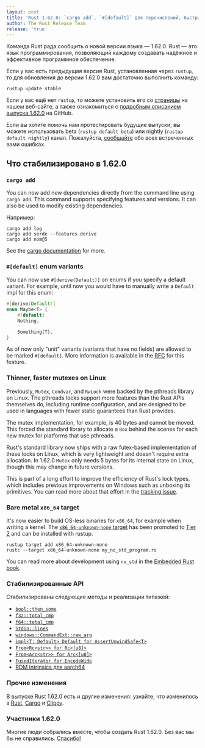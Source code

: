 ```yaml
---
layout: post
title: 'Rust 1.62.0: `cargo add`, `#[default]` для перечислений, быстрые мьютексы на Linux и поддержка baremetal x86_64 платформы'
author: The Rust Release Team
release: 'true'
---
```


Команда Rust рада сообщить о новой версии языка — 1.62.0. Rust — это язык программирования, позволяющий каждому создавать надёжное и эффективное программное обеспечение.

Если у вас есть предыдущая версия Rust, установленная через `rustup`, то для обновления до версии 1.62.0 вам достаточно выполнить команду:

```console
rustup update stable
```

Если у вас ещё нет `rustup`, то можете установить его со [страницы](https://www.rust-lang.org/install.html) на нашем веб-сайте, а также ознакомиться с [подробным описанием выпуска 1.62.0](https://github.com/rust-lang/rust/blob/master/RELEASES.md#version-1620-2022-06-30) на GitHub.

Если вы хотите помочь нам протестировать будущие выпуски, вы можете использовать beta (`rustup default beta`) или nightly (`rustup default nightly`) канал. Пожалуйста, [сообщайте](https://github.com/rust-lang/rust/issues/new/choose) обо всех встреченных вами ошибках.

## Что стабилизировано в 1.62.0

### `cargo add`

You can now add new dependencies directly from the command line using `cargo add`. This command supports specifying features and versions. It can also be used to modify existing dependencies.

Например:

```text
cargo add log
cargo add serde --features derive
cargo add nom@5
```

See the [cargo documentation](https://doc.rust-lang.org/nightly/cargo/commands/cargo-add.html) for more.

### `#[default]` enum variants

You can now use `#[derive(Default)]` on enums if you specify a default variant. For example, until now you would have to manually write a `Default` impl for this enum:

```rust
#[derive(Default)]
enum Maybe<T> {
    #[default]
    Nothing,

    Something(T),
}
```

As of now only "unit" variants (variants that have no fields) are allowed to be marked `#[default]`. More information is available in the [RFC](https://rust-lang.github.io/rfcs/3107-derive-default-enum.html) for this feature.

### Thinner, faster mutexes on Linux

Previously, `Mutex`, `Condvar`, and `RwLock` were backed by the pthreads library on Linux. The pthreads locks support more features than the Rust APIs themselves do, including runtime configuration, and are designed to be used in languages with fewer static guarantees than Rust provides.

The mutex implementation, for example, is 40 bytes and cannot be moved. This forced the standard library to allocate a `Box` behind the scenes for each new mutex for platforms that use pthreads.

Rust's standard library now ships with a raw futex-based implementation of these locks on Linux, which is very lightweight and doesn't require extra allocation. In 1.62.0 `Mutex` only needs 5 bytes for its internal state on Linux, though this may change in future versions.

This is part of a long effort to improve the efficiency of Rust's lock types, which includes previous improvements on Windows such as unboxing its primitives. You can read more about that effort in the [tracking issue](https://github.com/rust-lang/rust/issues/93740).

### Bare metal `x86_64` target

It's now easier to build OS-less binaries for `x86_64`, for example when writing a kernel. The [`x86_64-unknown-none` target](https://doc.rust-lang.org/beta/rustc/platform-support/x86_64-unknown-none.html) has been promoted to [Tier 2](https://doc.rust-lang.org/rustc/platform-support.html#tier-2) and can be installed with rustup.

```console
rustup target add x86_64-unknown-none
rustc --target x86_64-unknown-none my_no_std_program.rs
```

You can read more about development using `no_std` in the [Embedded Rust book](https://docs.rust-embedded.org/book/intro/no-std.html).

### Стабилизированные API

Стабилизированы следующие методы и реализации типажей:

- [`bool::then_some`](https://doc.rust-lang.org/stable/std/primitive.bool.html#method.then_some)
- [`f32::total_cmp`](https://doc.rust-lang.org/stable/std/primitive.f32.html#method.total_cmp)
- [`f64::total_cmp`](https://doc.rust-lang.org/stable/std/primitive.f64.html#method.total_cmp)
- [`Stdin::lines`](https://doc.rust-lang.org/stable/std/io/struct.Stdin.html#method.lines)
- [`windows::CommandExt::raw_arg`](https://doc.rust-lang.org/stable/std/os/windows/process/trait.CommandExt.html#tymethod.raw_arg)
- [`impl<T: Default> Default for AssertUnwindSafe<T>`](https://doc.rust-lang.org/stable/std/panic/struct.AssertUnwindSafe.html#impl-Default)
- [`From<Rc<str>> for Rc<[u8]>`](https://doc.rust-lang.org/stable/std/rc/struct.Rc.html#impl-From%3CRc%3Cstr%3E%3E)
- [`From<Arc<str>> for Arc<[u8]>`](https://doc.rust-lang.org/stable/std/sync/struct.Arc.html#impl-From%3CArc%3Cstr%3E%3E)
- [`FusedIterator for EncodeWide`](https://doc.rust-lang.org/stable/std/os/windows/ffi/struct.EncodeWide.html#impl-FusedIterator)
- [RDM intrinsics для aarch64](https://github.com/rust-lang/stdarch/pull/1285)

### Прочие изменения

В выпуске Rust 1.62.0 есть и другие изменения: узнайте, что изменилось в [Rust](https://github.com/rust-lang/rust/blob/stable/RELEASES.md#version-1620-2022-06-30), [Cargo](https://github.com/rust-lang/cargo/blob/master/CHANGELOG.md#cargo-162-2022-06-30) и [Clippy](https://github.com/rust-lang/rust-clippy/blob/master/CHANGELOG.md#rust-162).

### Участники 1.62.0

Многие люди собрались вместе, чтобы создать Rust 1.62.0. Без вас мы бы не справились. [Спасибо!](https://thanks.rust-lang.org/rust/1.62.0/)
